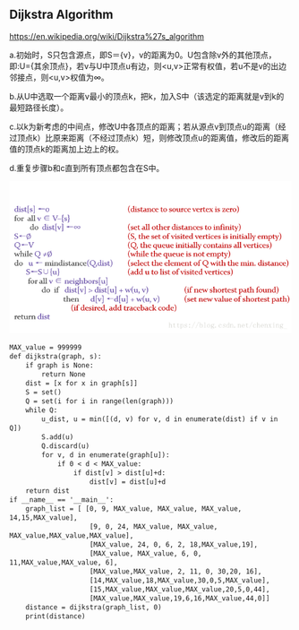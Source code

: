 ## Dijkstra Algorithm

https://en.wikipedia.org/wiki/Dijkstra%27s_algorithm

a.初始时，S只包含源点，即S＝{v}，v的距离为0。U包含除v外的其他顶点，即:U={其余顶点}，若v与U中顶点u有边，则<u,v>正常有权值，若u不是v的出边邻接点，则<u,v>权值为∞。

b.从U中选取一个距离v最小的顶点k，把k，加入S中（该选定的距离就是v到k的最短路径长度）。

c.以k为新考虑的中间点，修改U中各顶点的距离；若从源点v到顶点u的距离（经过顶点k）比原来距离（不经过顶点k）短，则修改顶点u的距离值，修改后的距离值的顶点k的距离加上边上的权。

d.重复步骤b和c直到所有顶点都包含在S中。

![](https://github.com/FFizzZZ/Fizz/blob/master/Algorithm/Pictures/Dijkstra.png)
```
MAX_value = 999999
def dijkstra(graph, s):
    if graph is None:
        return None
    dist = [x for x in graph[s]]
    S = set()
    Q = set(i for i in range(len(graph)))
    while Q:
        u_dist, u = min([(d, v) for v, d in enumerate(dist) if v in Q])
        S.add(u)
        Q.discard(u)
        for v, d in enumerate(graph[u]):
            if 0 < d < MAX_value:
                if dist[v] > dist[u]+d:
                    dist[v] = dist[u]+d
    return dist
if __name__ == '__main__':
    graph_list = [ [0, 9, MAX_value, MAX_value, MAX_value, 14,15,MAX_value],
                    [9, 0, 24, MAX_value, MAX_value, MAX_value,MAX_value,MAX_value],
                    [MAX_value, 24, 0, 6, 2, 18,MAX_value,19],
                    [MAX_value, MAX_value, 6, 0, 11,MAX_value,MAX_value, 6],
                    [MAX_value,MAX_value, 2, 11, 0, 30,20, 16],
                    [14,MAX_value,18,MAX_value,30,0,5,MAX_value],
                    [15,MAX_value,MAX_value,MAX_value,20,5,0,44],
                    [MAX_value,MAX_value,19,6,16,MAX_value,44,0]]
    distance = dijkstra(graph_list, 0)
    print(distance)
```
